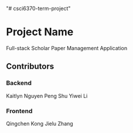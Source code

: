 "# csci6370-term-project" 

# Project Name

Full-stack Scholar Paper Management Application

## Contributors

### Backend 
Kaitlyn Nguyen
Peng Shu
Yiwei Li

### Frontend
Qingchen Kong
Jielu Zhang


